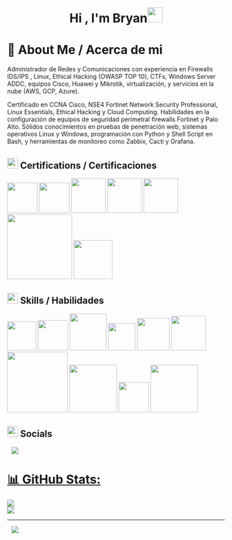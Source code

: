 
<h1 align="center"><b>Hi , I'm Bryan</b><img src="https://media.giphy.com/media/hvRJCLFzcasrR4ia7z/giphy.gif" width="35"></h1>
<!--  -->
<h1 align="left"><b> 💫 About Me / Acerca de mi</b></h1>
Administrador de Redes y Comunicaciones con experiencia en Firewalls IDS/IPS , Linux, Ethical Hacking (OWASP TOP 10), CTFs,
Windows Server ADDC, equipos Cisco, Huawei y Mikrotik, virtualización, y servicios en la nube (AWS, GCP, Azure). 

Certificado en CCNA Cisco, NSE4 Fortinet Network Security Professional, Linux Essentials, Ethical Hacking y Cloud Computing. Habilidades en la 
configuración de equipos de seguridad perimetral firewalls Fortinet y Palo Alto. Sólidos conocimientos en pruebas de penetración web, sistemas 
operativos Linux y Windows, programación con Python y Shell Script en Bash, y herramientas de monitoreo como Zabbix, Cacti y Grafana.
<br>
## <img src="https://media2.giphy.com/media/QssGEmpkyEOhBCb7e1/giphy.gif?cid=ecf05e47a0n3gi1bfqntqmob8g9aid1oyj2wr3ds3mg700bl&rid=giphy.gif" width ="25"><b> Certifications / Certificaciones</b>
<img src="https://www.redeszone.net/app/uploads-redeszone.net/2015/06/Cisco_CCNA.png" width=70px></a>
<img src="https://ingenio.edu.pe/storage/blog/wp-content/uploads/2023/07/certificacion-nse-4-fortinet-250x250.png" width=70px></a>
<img src="https://images.credly.com/size/340x340/images/7822016c-371e-45c9-9a99-4f5e28d1d0f0/image.png" width=80px></a>
<img src="https://home.pearsonvue.com/getattachment/Clients/LPI/Essentials-Linux.jpg.aspx?lang=en-US" width=80px></a>
<img src="https://www.softsell.com.br/wp-content/uploads/elementor/thumbs/EHE_logo-branca-qf637m6vt2ipzjh1hj2ueoqmpnfbd0v8rbgq6ll7wg.png" width=80px></a>
<img src="https://bits.com.mx/wp-content/uploads/2024/02/crowdd.png" width=150px></a>
<img src="https://certiprof.com/cdn/shop/files/CybersecurityAwareness.webp?v=1721655308" width=90px></a>


## <img src="https://media2.giphy.com/media/QssGEmpkyEOhBCb7e1/giphy.gif?cid=ecf05e47a0n3gi1bfqntqmob8g9aid1oyj2wr3ds3mg700bl&rid=giphy.gif" width ="25"><b> Skills / Habilidades</b>


<img src="https://upload.wikimedia.org/wikipedia/en/thumb/0/04/Huawei_Standard_logo.svg/1200px-Huawei_Standard_logo.svg.png" width=67px></a>
<img src="https://media.licdn.com/dms/image/D560BAQFIQ_eNe9b1jg/company-logo_200_200/0/1688016806462/fortinet_logo?e=2147483647&v=beta&t=_nWDlK8lf2-LtGn673GdBivKrrskZyEpgIZQziHretk" width=70px></a>
<img src="https://cdn.stratuscloud.co.za/wp-content/uploads/2020/11/Palo-Alto-Networks.png" width=85px></a>
<img src="https://upload.wikimedia.org/wikipedia/commons/thumb/3/35/Tux.svg/1200px-Tux.svg.png" width=63px></a>
<img src="https://www.uc3m.es/sdic/media/sdic/img/mediana/original/im_microsoft-ssoo-cliente---icono/im_microsoft-ssoo-cliente---icono.png" width=75px></a>
<img src="https://entrenamiento-python-basico.readthedocs.io/es/latest/_static/python_37.png" width=80px></a>
<img src="https://rsg-ecuador.github.io/unix.bioinfo.rsgecuador/_images/bash.png" width=140px></a>
<img src="https://jblazquez.es/wp-content/uploads/2023/11/docker.png" width=110px></a>
<img src="https://silofy.gallerycdn.vsassets.io/extensions/silofy/hackthebox/0.2.9/1629722910669/Microsoft.VisualStudio.Services.Icons.Default" width=70px></a>
<img src="https://razvioverflow.github.io/images/tryhackme/logo_0.png" width=110px></a>




## <img src="https://media2.giphy.com/media/QssGEmpkyEOhBCb7e1/giphy.gif?cid=ecf05e47a0n3gi1bfqntqmob8g9aid1oyj2wr3ds3mg700bl&rid=giphy.gif" width ="25"><b> Socials</b>
<a style="margin-left: 10px;"  target="_blank" href="https://www.linkedin.com/in/bryan-alexis-vitor-diaz/">
<img src="https://img.icons8.com/?size=50&id=13930&format=png&color=000000"></a>


<br>

 <div align="left"  class="icons-social" style="margin-left: 10px;">
        <a style="margin-left: 10px;"  target="_blank" href="https://www.linkedin.com/in/bryan-alexis-vitor-diaz/">
</div>

# 📊 GitHub Stats:
![](https://github-readme-stats.vercel.app/api?username=bryanzsh&theme=tokyonight&hide_border=false&include_all_commits=false&count_private=false)<br/>
![](https://github-readme-streak-stats.herokuapp.com/?user=bryanzsh&theme=tokyonight&hide_border=false)<br/>

---
[![](https://visitcount.itsvg.in/api?id=bryanzsh&icon=0&color=12)](https://visitcount.itsvg.in)

<!-- Proudly created with GPRM ( https://gprm.itsvg.in ) -->
